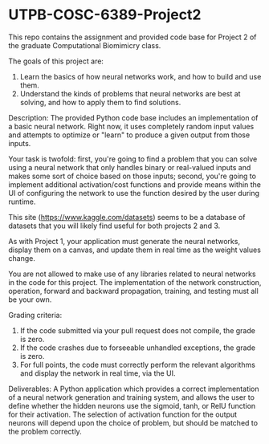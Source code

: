 # UTPB-COSC-6389-Project2
This repo contains the assignment and provided code base for Project 2 of the graduate Computational Biomimicry class.

The goals of this project are:
1) Learn the basics of how neural networks work, and how to build and use them.
2) Understand the kinds of problems that neural networks are best at solving, and how to apply them to find solutions.

Description:
The provided Python code base includes an implementation of a basic neural network.  Right now, it uses completely random input values and attempts to optimize or "learn" to produce a given output from those inputs.

Your task is twofold: first, you're going to find a problem that you can solve using a neural network that only handles binary or real-valued inputs and makes some sort of choice based on those inputs; second, you're going to implement additional activation/cost functions and provide means within the UI of configuring the network to use the function desired by the user during runtime.

This site (https://www.kaggle.com/datasets) seems to be a database of datasets that you will likely find useful for both projects 2 and 3.

As with Project 1, your application must generate the neural networks, display them on a canvas, and update them in real time as the weight values change.

You are not allowed to make use of any libraries related to neural networks in the code for this project.  The implementation of the network construction, operation, forward and backward propagation, training, and testing must all be your own.

Grading criteria:
1) If the code submitted via your pull request does not compile, the grade is zero.
2) If the code crashes due to forseeable unhandled exceptions, the grade is zero.
3) For full points, the code must correctly perform the relevant algorithms and display the network in real time, via the UI.

Deliverables:
A Python application which provides a correct implementation of a neural network generation and training system, and allows the user to define whether the hidden neurons use the sigmoid, tanh, or RelU function for their activation.  The selection of activation function for the output neurons will depend upon the choice of problem, but should be matched to the problem correctly.
